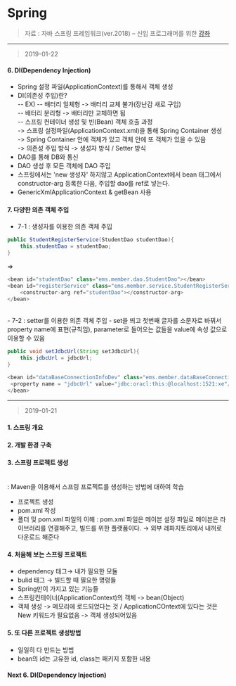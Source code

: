 Spring
====================

> 자료 : 자바 스프링 프레임워크(ver.2018) – 신입 프로그래머를 위한 [강좌](https://www.inflearn.com/course/%EC%8A%A4%ED%94%84%EB%A7%81-%ED%94%84%EB%A0%88%EC%9E%84%EC%9B%8C%ED%81%AC_renew/)<br>
-------

> 2019-01-22
#### 6. DI(Dependency Injection)
- Spring 설정 파일(ApplicationContext)를 통해서 객체 생성
- DI(의존성 주입)란? <br>
-- EX)
-- 배터리 일체형 -> 배터리 교체 불가(장난감 새로 구입) <br>
-- 배터리 분리형 -> 배터리만 교체하면 됨 <br>
-- 스프링 컨테이너 생성 및 빈(Bean) 객체 호출 과정 <br>
-> 스프링 설정파일(ApplicationContext.xml)을 통해 Spring Container 생성<br>
-> Spring Container 안에 객체가 있고 객체 안에 또 객체가 있을 수 있음 <br>
-> 의존성 주입 방식 -> 생성자 방식 / Setter 방식 <br> 
- DAO를 통해 DB와 통신
- DAO 생성 후 모든 객체에 DAO 주입
- 스프링에서는 'new 생성자' 하지않고 ApplicationContext에서 bean 태그에서 constructor-arg 등록한 다음, 주입할 dao를 ref로 넣는다.
- GenericXmlApplicationContext & getBean 사용
#### 7. 다양한 의존 객체 주입
- 7-1 : 생성자를 이용한 의존 객체 주입 <br>
```java
public StudentRegisterService(StudentDao studentDao){
	this.studentDao = studentDao;
}
```

=> <br>
```java
<bean id="studentDao" class="ems.member.dao.StudentDao"></bean>
<bean id="registerService" class="ems.member.service.StudentRegisterService">
	<constructor-arg ref="studentDao"></constructor-arg>
</bean>
```
<br>
- 7-2 : setter를 이용한 의존 객체 주입
- set을 띄고 첫번째 글자를 소문자로 바꿔서 property name에 표현(규칙임), parameter로 들어오는 값들을 value에 속성 값으로 이용할 수 있음

```java
public void setJdbcUrl(String setJdbcUrl){
	this.jdbcUrl = jdbcUrl;
}
```

```java
<bean id="dataBaseConnectionInfoDev" class="ems.member.dataBaseConnectionInfoDev">
 <property name = "jdbcUrl" value="jdbc:oracl:this:@localhost:1521:xe"/>
</bean>
```










-------
> 2019-01-21
#### 1. 스프링 개요
#### 2. 개발 환경 구축
#### 3. 스프링 프로젝트 생성 
<br/>: Maven을 이용해서 스프링 프로젝트를 생성하는 방법에 대하여 학습
- 프로젝트 생성
- pom.xml 작성
- 폴더 및 pom.xml 파일의 이해
: pom.xml 파일은 메이븐 설정 파일로 메이븐은 라이브러리를 연결해주고, 빌드를 위한 플랫폼이다. → 외부 레파지토리에서 내꺼로 다운로드 해준다
#### 4. 처음해 보는 스프링 프로젝트
- dependency 태그→ 내가 필요한 모듈
- bulid 태그 → 빌드할 때 필요한 명령들
- Spring만이 가지고 있는 기능들
- 스프링컨테이너(ApplicationContext)의 객체 -> bean(Object)
- 객체 생성 -> 메모리에 로드되었다는 것 / ApplicationCOntext에 있다는 것은 New 키워드가 필요없음 -> 객체 생성되어있음
#### 5. 또 다른 프로젝트 생성방법
- 일일히 다 만드는 방법
- bean의 id는 고유한 id, class는 패키지 포함한 내용

#### Next 6. DI(Dependency Injection)